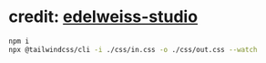 # credit: [edelweiss-studio](https://edelweiss-studio.com/)

```bash
npm i
npx @tailwindcss/cli -i ./css/in.css -o ./css/out.css --watch
```